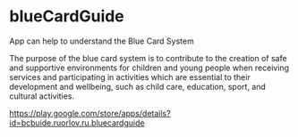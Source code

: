 # blueCardGuide

App can help to understand the Blue Card System

The purpose of the blue card system is to contribute to the creation of safe and supportive environments for children and young people when receiving services and participating in activities which are essential to their development and wellbeing, such as child care, education, sport, and cultural activities.

https://play.google.com/store/apps/details?id=bcbuide.ruorlov.ru.bluecardguide
